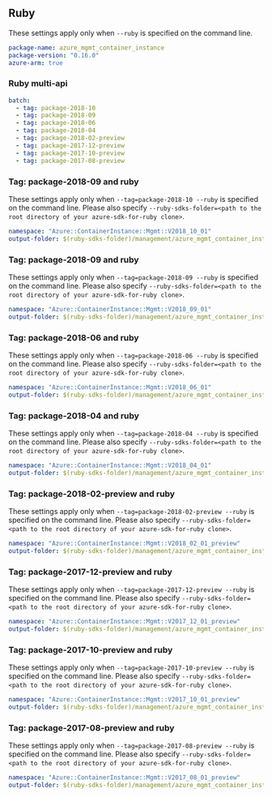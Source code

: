 ## Ruby

These settings apply only when `--ruby` is specified on the command line.

``` yaml
package-name: azure_mgmt_container_instance
package-version: "0.16.0"
azure-arm: true
```

### Ruby multi-api

``` yaml $(ruby) && $(multiapi)
batch:
  - tag: package-2018-10
  - tag: package-2018-09
  - tag: package-2018-06
  - tag: package-2018-04
  - tag: package-2018-02-preview
  - tag: package-2017-12-preview
  - tag: package-2017-10-preview
  - tag: package-2017-08-preview
```

### Tag: package-2018-09 and ruby

These settings apply only when `--tag=package-2018-10 --ruby` is specified on the command line.
Please also specify `--ruby-sdks-folder=<path to the root directory of your azure-sdk-for-ruby clone>`.

``` yaml $(tag) == 'package-2018-10' && $(ruby)
namespace: "Azure::ContainerInstance::Mgmt::V2018_10_01"
output-folder: $(ruby-sdks-folder)/management/azure_mgmt_container_instance/lib
```

### Tag: package-2018-09 and ruby

These settings apply only when `--tag=package-2018-09 --ruby` is specified on the command line.
Please also specify `--ruby-sdks-folder=<path to the root directory of your azure-sdk-for-ruby clone>`.

``` yaml $(tag) == 'package-2018-09' && $(ruby)
namespace: "Azure::ContainerInstance::Mgmt::V2018_09_01"
output-folder: $(ruby-sdks-folder)/management/azure_mgmt_container_instance/lib
```

### Tag: package-2018-06 and ruby

These settings apply only when `--tag=package-2018-06 --ruby` is specified on the command line.
Please also specify `--ruby-sdks-folder=<path to the root directory of your azure-sdk-for-ruby clone>`.

``` yaml $(tag) == 'package-2018-06' && $(ruby)
namespace: "Azure::ContainerInstance::Mgmt::V2018_06_01"
output-folder: $(ruby-sdks-folder)/management/azure_mgmt_container_instance/lib
```

### Tag: package-2018-04 and ruby

These settings apply only when `--tag=package-2018-04 --ruby` is specified on the command line.
Please also specify `--ruby-sdks-folder=<path to the root directory of your azure-sdk-for-ruby clone>`.

``` yaml $(tag) == 'package-2018-04' && $(ruby)
namespace: "Azure::ContainerInstance::Mgmt::V2018_04_01"
output-folder: $(ruby-sdks-folder)/management/azure_mgmt_container_instance/lib
```

### Tag: package-2018-02-preview and ruby

These settings apply only when `--tag=package-2018-02-preview --ruby` is specified on the command line.
Please also specify `--ruby-sdks-folder=<path to the root directory of your azure-sdk-for-ruby clone>`.

``` yaml $(tag) == 'package-2018-02-preview' && $(ruby)
namespace: "Azure::ContainerInstance::Mgmt::V2018_02_01_preview"
output-folder: $(ruby-sdks-folder)/management/azure_mgmt_container_instance/lib
```

### Tag: package-2017-12-preview and ruby

These settings apply only when `--tag=package-2017-12-preview --ruby` is specified on the command line.
Please also specify `--ruby-sdks-folder=<path to the root directory of your azure-sdk-for-ruby clone>`.

``` yaml $(tag) == 'package-2017-12-preview' && $(ruby)
namespace: "Azure::ContainerInstance::Mgmt::V2017_12_01_preview"
output-folder: $(ruby-sdks-folder)/management/azure_mgmt_container_instance/lib
```

### Tag: package-2017-10-preview and ruby

These settings apply only when `--tag=package-2017-10-preview --ruby` is specified on the command line.
Please also specify `--ruby-sdks-folder=<path to the root directory of your azure-sdk-for-ruby clone>`.

``` yaml $(tag) == 'package-2017-10-preview' && $(ruby)
namespace: "Azure::ContainerInstance::Mgmt::V2017_10_01_preview"
output-folder: $(ruby-sdks-folder)/management/azure_mgmt_container_instance/lib
```

### Tag: package-2017-08-preview and ruby

These settings apply only when `--tag=package-2017-08-preview --ruby` is specified on the command line.
Please also specify `--ruby-sdks-folder=<path to the root directory of your azure-sdk-for-ruby clone>`.

``` yaml $(tag) == 'package-2017-08-preview' && $(ruby)
namespace: "Azure::ContainerInstance::Mgmt::V2017_08_01_preview"
output-folder: $(ruby-sdks-folder)/management/azure_mgmt_container_instance/lib
```
